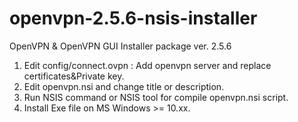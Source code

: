 # openvpn-2.5.6-nsis-installer
OpenVPN &amp; OpenVPN GUI Installer package ver. 2.5.6 


1. Edit config/connect.ovpn : Add openvpn server and replace certificates&Private key.
2. Edit openvpn.nsi and change title or description.
3. Run NSIS command or NSIS tool for compile openvpn.nsi script.
4. Install Exe file on MS Windows >= 10.xx.
